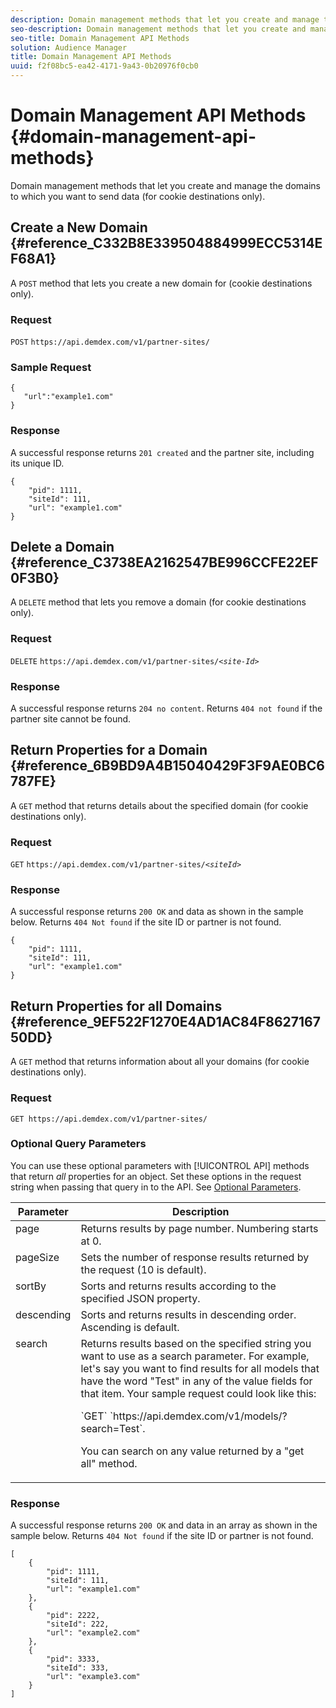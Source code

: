 ```yaml
---
description: Domain management methods that let you create and manage the domains to which you want to send data (for cookie destinations only).
seo-description: Domain management methods that let you create and manage the domains to which you want to send data (for cookie destinations only).
seo-title: Domain Management API Methods
solution: Audience Manager
title: Domain Management API Methods
uuid: f2f08bc5-ea42-4171-9a43-0b20976f0cb0
---
```


# Domain Management API Methods {#domain-management-api-methods}

Domain management methods that let you create and manage the domains to which you want to send data (for cookie destinations only).

<!--
c_partner_site.xml
-->

## Create a New Domain {#reference_C332B8E339504884999ECC5314EF68A1}

A `POST` method that lets you create a new domain for (cookie destinations only).

<!--
r_post_new_partner_site.xml
-->

### Request

`POST` `https://api.demdex.com/v1/partner-sites/`

### Sample Request

```
{
   "url":"example1.com"
}
```

### Response

A successful response returns `201 created` and the partner site, including its unique ID.

```
{
    "pid": 1111,
    "siteId": 111,
    "url": "example1.com"
}
```

## Delete a Domain {#reference_C3738EA2162547BE996CCFE22EF0F3B0}

A `DELETE` method that lets you remove a domain (for cookie destinations only).

<!--
r_delete_partner_site.xml
-->

### Request

`DELETE` `https://api.demdex.com/v1/partner-sites/`*`<site-Id>`*

### Response

A successful response returns `204 no content`. Returns `404 not found` if the partner site cannot be found.

## Return Properties for a Domain {#reference_6B9BD9A4B15040429F3F9AE0BC6787FE}

A `GET` method that returns details about the specified domain (for cookie destinations only).

<!--
r_get_partner_site.xml
-->

### Request

`GET` `https://api.demdex.com/v1/partner-sites/`*`<siteId>`*

### Response

A successful response returns `200 OK` and data as shown in the sample below. Returns `404 Not found` if the site ID or partner is not found.

```
{
    "pid": 1111,
    "siteId": 111,
    "url": "example1.com"
}
```

## Return Properties for all Domains {#reference_9EF522F1270E4AD1AC84F862716750DD}

A `GET` method that returns information about all your domains (for cookie destinations only).

<!--
r_get_partner_sites.xml
-->

### Request

`GET https://api.demdex.com/v1/partner-sites/`

### Optional Query Parameters

You can use these optional parameters with [!UICONTROL API] methods that return *all* properties for an object. Set these options in the request string when passing that query in to the API. See [Optional Parameters](../../api/rest-api-main/aam-api-getting-started.md#concept_BB1E73AE736F4F54830E6CAF28089608).  

<table id="table_B05A8EE22C9A4C72B84A8479E1AB7D0A"> 
 <thead> 
  <tr> 
   <th colname="col1" class="entry"> Parameter </th> 
   <th colname="col2" class="entry"> Description </th> 
  </tr>
 </thead>
 <tbody> 
  <tr valign="top"> 
   <td colname="col1"><span class="codeph"> page</span> </td> 
   <td colname="col2"> Returns results by page number. Numbering starts at 0. </td> 
  </tr> 
  <tr valign="top"> 
   <td colname="col1"><span class="codeph"> pageSize</span> </td> 
   <td colname="col2"> Sets the number of response results returned by the request (10 is default). </td>
  </tr>
  <tr valign="top"> 
   <td colname="col1"><span class="codeph"> sortBy</span> </td> 
   <td colname="col2"> Sorts and returns results according to the specified JSON property. </td>
  </tr>
  <tr valign="top"> 
   <td colname="col1"><span class="codeph"> descending</span> </td>
   <td colname="col2"> Sorts and returns results in descending order. Ascending is default. </td>
  </tr>
  <tr valign="top">
   <td colname="col1"><span class="codeph"> search</span> </td>
   <td colname="col2">Returns results based on the specified string you want to use as a search parameter. For example, let's say you want to find results for all models that have the word "Test" in any of the value fields for that item. Your sample request could look like this: <p><span class="codeph"> `GET` `https://api.demdex.com/v1/models/?search=Test`</span>. </p> <p>You can search on any value returned by a "get all" method. </p> </td>
  </tr> 
 </tbody> 
</table>

### Response

A successful response returns `200 OK` and data in an array as shown in the sample below. Returns `404 Not found` if the site ID or partner is not found.

```
[
    {
        "pid": 1111,
        "siteId": 111,
        "url": "example1.com"
    },
    {
        "pid": 2222,
        "siteId": 222,
        "url": "example2.com"
    },
    {
        "pid": 3333,
        "siteId": 333,
        "url": "example3.com"
    }
]
```